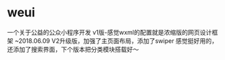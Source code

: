# weui
一个关于公益的公众小程序开发
v1版-感觉wxml的配置就是浓缩版的网页设计框架 ~2018.06.09
V2升级版，加强了主页面布局，添加了swiper 感觉挺好用的，还添加了搜索界面，下个版本把分类模块搭载好～
